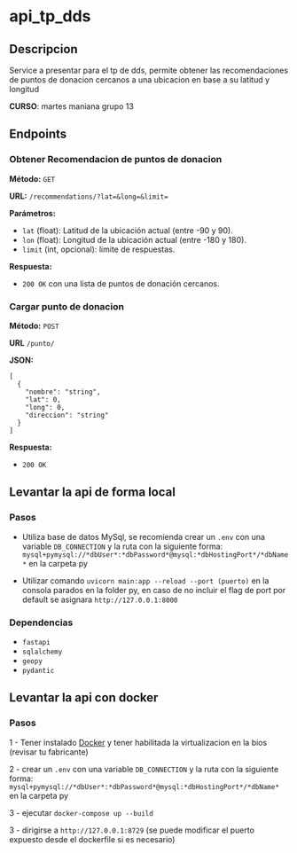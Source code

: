 # api_tp_dds

## Descripcion
Service a presentar para el tp de dds, permite obtener las recomendaciones de puntos de donacion cercanos a una ubicacion en base a su latitud y longitud

**CURSO**: martes maniana grupo 13

## Endpoints

### Obtener Recomendacion de puntos de donacion

**Método:** `GET`

**URL:** `/recommendations/?lat=&long=&limit=`

**Parámetros:**

- `lat` (float): Latitud de la ubicación actual (entre -90 y 90).
- `lon` (float): Longitud de la ubicación actual (entre -180 y 180).
- `limit` (int, opcional): limite de respuestas.

**Respuesta:**
- `200 OK` con una lista de puntos de donación cercanos.


### Cargar punto de donacion

**Método:** `POST`

**URL** `/punto/`


**JSON:**

```
[
  {
    "nombre": "string",
    "lat": 0,
    "long": 0,
    "direccion": "string"
  }
]
```

**Respuesta:**
- `200 OK` 

## Levantar la api de forma local

### Pasos
- Utiliza base de datos MySql, se recomienda crear un `.env` con una variable `DB_CONNECTION` y la ruta con la siguiente forma: `mysql+pymysql://*dbUser*:*dbPassword*@mysql:*dbHostingPort*/*dbName*` en la carpeta py
  
- Utilizar comando `uvicorn main:app --reload --port (puerto)` en la consola parados en la folder py, en caso de no incluir el flag de port por default se asignara `http://127.0.0.1:8000`

### Dependencias 
- `fastapi`
- `sqlalchemy`
-  `geopy`
-  `pydantic`
  
## Levantar la api con docker

### Pasos
 1 - Tener instalado [Docker](https://docs.docker.com/desktop/install/windows-install/) y tener habilitada la virtualizacion en la bios (revisar tu fabricante)

 2 - crear un `.env` con una variable `DB_CONNECTION` y la ruta con la siguiente forma: `mysql+pymysql://*dbUser*:*dbPassword*@mysql:*dbHostingPort*/*dbName*` en la carpeta py

 3 - ejecutar `docker-compose up --build`

 3 - dirigirse a `http://127.0.0.1:8729` (se puede modificar el puerto expuesto desde el dockerfile si es necesario)






